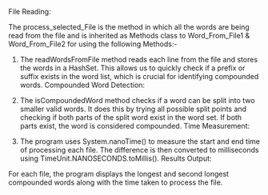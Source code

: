 File Reading:

The  process_selected_File is the method in which all the words are being read from the file and is inherited as Methods class to Word_From_File1 & Word_From_File2 for using the following Methods:-

1. The readWordsFromFile method reads each line from the file and stores the words in a HashSet. This allows us to quickly check if a prefix or suffix exists in the word list, which is crucial for identifying compounded words.
Compounded Word Detection:

2. The isCompoundedWord method checks if a word can be split into two smaller valid words. It does this by trying all possible split points and checking if both parts of the split word exist in the word set. If both parts exist, the word is considered compounded.
Time Measurement:

3. The program uses System.nanoTime() to measure the start and end time of processing each file. The difference is then converted to milliseconds using TimeUnit.NANOSECONDS.toMillis().
Results Output:

For each file, the program displays the longest and second longest compounded words along with the time taken to process the file.

